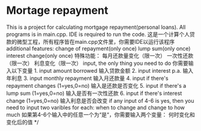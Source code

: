 # Mortage repayment
  This is a project for calculating mortgage repayment(personal loans). All programs is in main.cpp. IDE is required to run the code. 
  这是一个计算个人贷款的微型工程，所有程序皆在main.cpp文件里，你需要IDE以运行该程序
 additional features: 
  change of repayment(only once)
  lump sum(only once)
  interest change(only once)
特殊功能：
 每月还款量变化（限一次）
 一次性还款（限一次）
 利息变化（限一次）
input, the only thing you need to do 你需要输入以下变量
    1. input amount borrowed 输入贷款金额
    2. input interest p.a. 输入年利息
    3. input monthly repayment 输入月还款量
    4. input if there's repayment changes (1=yes,0=no) 输入是还款是否变化
    5. input if there's a lump sum (1=yes,0=no) 输入是否有一次性还款
    6. input if there's interest change (1=yes,0=no) 输入利息是否会改变
    if any input of 4-6 is yes, then you need to input two varibles for each:
    when to change and change to how much
    如果第4-6个输入中的任意一个为“是“，你需要输入两个变量：
    何时变化和变化后的值
    */
